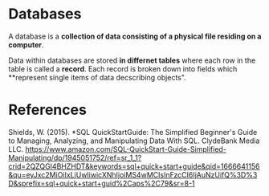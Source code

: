 # Databases 

A database is a **collection of data consisting of a physical file residing on a computer**. 

Data within databases are stored **in differnet tables** where each row in the table is called a **record**. Each record is broken down into fields which 
**represent single items of data decscribing objects". 

# References 
Shields, W. (2015). *SQL QuickStartGuide: The Simplified Beginner's Guide to Managing, Analyzing, and Manipulating Data With SQL. ClydeBank Media LLC. <https://www.amazon.com/SQL-QuickStart-Guide-Simplified-Manipulating/dp/1945051752/ref=sr_1_1?crid=2QZQGI4BHZHDT&keywords=sql+quick+start+guide&qid=1666641156&qu=eyJxc2MiOiIxLjUwIiwicXNhIjoiMS4wMCIsInFzcCI6IjAuNzUifQ%3D%3D&sprefix=sql+quick+start+guid%2Caps%2C79&sr=8-1> 
